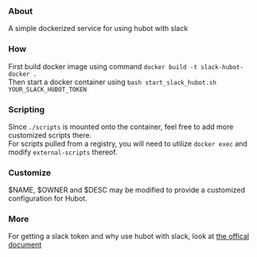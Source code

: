### About

A simple dockerized service for using hubot with slack

### How
First build docker image using command `docker build -t slack-hubot-docker .`  
Then start a docker container using `bash start_slack_hubot.sh YOUR_SLACK_HUBOT_TOKEN`

### Scripting
Since `./scripts` is mounted onto the container, feel free to add more customized scripts there.  
For scripts pulled from a registry, you will need to utilize `docker exec` and modify `external-scripts` thereof.

### Customize
$NAME, $OWNER and $DESC may be modified to provide a customized configuration for Hubot.

### More
For getting a slack token and why use hubot with slack, look at [the offical document](https://slack.dev/hubot-slack/#running-hubot)

